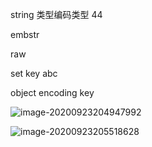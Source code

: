 string 类型编码类型  44

embstr

raw



set key abc

object encoding key

![image-20200923204947992](C:\Users\13327\AppData\Roaming\Typora\typora-user-images\image-20200923204947992.png)

![image-20200923205518628](C:\Users\13327\AppData\Roaming\Typora\typora-user-images\image-20200923205518628.png)